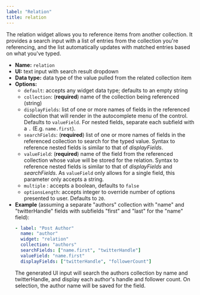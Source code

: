```yaml
---
label: "Relation"
title: relation
---
```


The relation widget allows you to reference items from another collection. It provides a search input with a list of entries from the collection you're referencing, and the list automatically updates with matched entries based on what you've typed.

- **Name:** `relation`
- **UI:** text input with search result dropdown
- **Data type:** data type of the value pulled from the related collection item
- **Options:**
  - `default`: accepts any widget data type; defaults to an empty string
  - `collection`: (**required**) name of the collection being referenced (string)
  - `displayFields`: list of one or more names of fields in the referenced collection that will render in the autocomplete menu of the control. Defaults to `valueField`. For nested fields, separate each subfield with a `.` (E.g. `name.first`).
  - `searchFields`: (**required**) list of one or more names of fields in the referenced collection to search for the typed value. Syntax to reference nested fields is similar to that of *displayFields*.
  - `valueField`: (**required**) name of the field from the referenced collection whose value will be stored for the relation. Syntax to reference nested fields is similar to that of *displayFields* and *searchFields*. As `valueField` only allows for a single field, this parameter only accepts a string.
  - `multiple` : accepts a boolean, defaults to `false`
  - `optionsLength`: accepts integer to override number of options presented to user. Defaults to `20`.
- **Example** (assuming a separate "authors" collection with "name" and "twitterHandle" fields with subfields "first" and "last" for the "name" field):
    ```yaml
    - label: "Post Author"
      name: "author"
      widget: "relation"
      collection: "authors"
      searchFields: ["name.first", "twitterHandle"]
      valueField: "name.first"
      displayFields: ["twitterHandle", "followerCount"]
    ```
  The generated UI input will search the authors collection by name and twitterHandle, and display each author's handle and follower count. On selection, the author name will be saved for the field.
